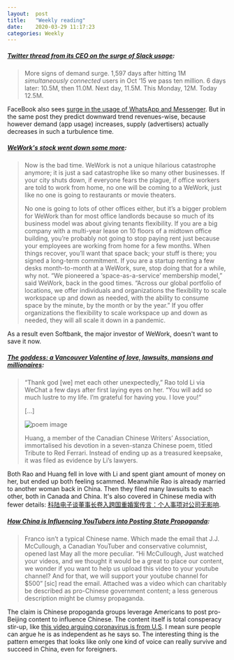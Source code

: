 ```yaml
---
layout:  post
title:   "Weekly reading"
date:    2020-03-29 11:17:23
categories: Weekly
---
```


##### [Twitter thread from its CEO on the surge of Slack usage](https://twitter.com/stewart/status/1243000487365861376):

> More signs of demand surge. 1,597 days after hitting 1M *simultaneously connected* users in Oct ‘15 we pass ten million. 6 days later: 10.5M, then 11.0M. Next day, 11.5M. This Monday, 12M. Today 12.5M.

FaceBook also sees [surge in the usage of WhatsApp and Messenger](https://about.fb.com/news/2020/03/keeping-our-apps-stable-during-covid-19/). But in the same post they predict downward trend revenues-wise, because however demand (app usage) increases, supply (advertisers) actually decreases in such a turbulence time.

##### [WeWork's stock went down some more](https://www.bloomberg.com/opinion/articles/2020-03-18/wework-s-stock-went-down-some-more):

> Now is the bad time. WeWork is not a unique hilarious catastrophe anymore; it is just a sad catastrophe like so many other businesses. If your city shuts down, if everyone fears the plague, if office workers are told to work from home, no one will be coming to a WeWork, just like no one is going to restaurants or movie theaters.
>
> No one is going to lots of other offices either, but it’s a bigger problem for WeWork than for most office landlords because so much of its business model was about giving tenants flexibility. If you are a big company with a multi-year lease on 10 floors of a midtown office building, you’re probably not going to stop paying rent just because your employees are working from home for a few months. When things recover, you’ll want that space back; your stuff is there; you signed a long-term commitment. If you are a startup renting a few desks month-to-month at a WeWork, sure, stop doing that for a while, why not. “We pioneered a ‘space-as-a-service’ membership model,” said WeWork, back in the good times. “Across our global portfolio of locations, we offer individuals and organizations the flexibility to scale workspace up and down as needed, with the ability to consume space by the minute, by the month or by the year.” If you offer organizations the flexibility to scale workspace up and down as needed, they will all scale it down in a pandemic.

As a result even Softbank, the major investor of WeWork, doesn't want to save it now.

##### [The goddess: a Vancouver Valentine of love, lawsuits, mansions and millionaires](https://www.scmp.com/news/china/society/article/3050342/goddess-vancouver-valentine-love-lawsuits-mansions-and):

> “Thank god [we] met each other unexpectedly,” Rao told Li via WeChat a few days after first laying eyes on her. “You will add so much lustre to my life. I’m grateful for having you. I love you!”
>
> [...]
>
> <img src="https://cdn.i-scmp.com/sites/default/files/d8/images/methode/2020/02/14/8a8cca1a-4dbb-11ea-9b4e-9c10402c07b7_1320x770_071217.jpg" class="img-fluid" alt="poem image">
>
> Huang, a member of the Canadian Chinese Writers’ Association, immortalised his devotion in a seven-stanza Chinese poem, titled Tribute to Red Ferrari. Instead of ending up as a treasured keepsake, it was filed as evidence by Li’s lawyers.

Both Rao and Huang fell in love with Li and spent giant amount of money on her, but ended up both feeling scammed. Meanwhile Rao is already married to another woman back in China. Then they filed many lawsuits to each other, both in Canada and China. It's also covered in Chinese media with fewer details: [科陆电子谈董事长卷入跨国重婚案传言：个人事项对公司无影响](https://www.thepaper.cn/newsDetail_forward_3725846).

##### [How China is Influencing YouTubers into Posting State Propaganda](https://medium.com/swlh/how-china-is-influencing-youtubers-into-posting-state-propaganda-db72acf18dfa):

> Franco isn’t a typical Chinese name. Which made the email that J.J. McCullough, a Canadian YouTuber and conservative columnist, opened last May all the more peculiar. “Hi McCullough, Just watched your videos, and we thought it would be a great to place our content, we wonder if you want to help us upload this video to your youtube channel? And for that, we will support your youtube channel for $500” [sic] read the email. Attached was a video which can charitably be described as pro-Chinese government content; a less generous description might be clumsy propaganda.

The claim is Chinese propoganda groups leverage Americans to post pro-Beijing content to influence Chinese. The content itself is total consperacy stir-up, like [this video arguing coronavirus is from U.S](https://www.weibo.com/6062446059/Iz9ZD1avQ?type=comment). I mean sure people can argue he is as independent as he says so. The interesting thing is the pattern emerges that looks like only one kind of voice can really survive and succeed in China, even for foreigners.




